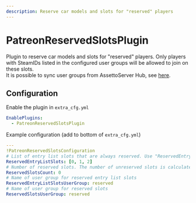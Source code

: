 ```yaml
---
description: Reserve car models and slots for "reserved" players
---
```


# PatreonReservedSlotsPlugin
Plugin to reserve car models and slots for "reserved" players. Only players with SteamIDs listed in the configured user groups will be allowed to join on these slots.  
It is possible to sync user groups from AssettoServer Hub, see [here](../assettoserver-hub/#how-to-sync-user-groups-from-the-hub-to-your-game-servers).

## Configuration
Enable the plugin in `extra_cfg.yml`
```yaml
EnablePlugins:
  - PatreonReservedSlotsPlugin
```
Example configuration (add to bottom of `extra_cfg.yml`)
```yaml
---
!PatreonReservedSlotsConfiguration
# List of entry list slots that are always reserved. Use "ReservedEntryListSlots: []" to disable
ReservedEntryListSlots: [0, 1, 2]
# Number of reserved slots. The number of unreserved slots is calculated like this: Total slots - Fixed AI slots - Reserved car model slots - Reserved slots. 0 to disable
ReservedSlotsCount: 0
# Name of user group for reserved entry list slots
ReservedEntryListSlotsUserGroup: reserved
# Name of user group for reserved slots
ReservedSlotsUserGroup: reserved
```
